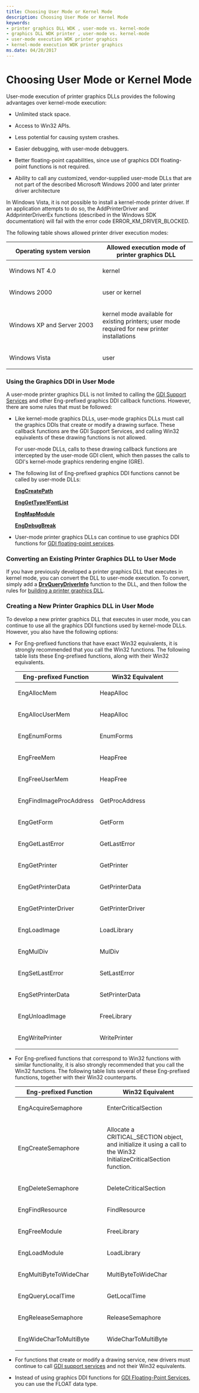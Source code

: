 ```yaml
---
title: Choosing User Mode or Kernel Mode
description: Choosing User Mode or Kernel Mode
keywords:
- printer graphics DLL WDK , user-mode vs. kernel-mode
- graphics DLL WDK printer , user-mode vs. kernel-mode
- user-mode execution WDK printer graphics
- kernel-mode execution WDK printer graphics
ms.date: 04/20/2017
---
```


# Choosing User Mode or Kernel Mode





User-mode execution of printer graphics DLLs provides the following advantages over kernel-mode execution:

-   Unlimited stack space.

-   Access to Win32 APIs.

-   Less potential for causing system crashes.

-   Easier debugging, with user-mode debuggers.

-   Better floating-point capabilities, since use of graphics DDI floating-point functions is not required.

-   Ability to call any customized, vendor-supplied user-mode DLLs that are not part of the described Microsoft Windows 2000 and later printer driver architecture

In Windows Vista, it is not possible to install a kernel-mode printer driver. If an application attempts to do so, the AddPrinterDriver and AddprinterDriverEx functions (described in the Windows SDK documentation) will fail with the error code ERROR\_KM\_DRIVER\_BLOCKED.

The following table shows allowed printer driver execution modes:

<table>
<colgroup>
<col width="50%" />
<col width="50%" />
</colgroup>
<thead>
<tr class="header">
<th>Operating system version</th>
<th>Allowed execution mode of printer graphics DLL</th>
</tr>
</thead>
<tbody>
<tr class="odd">
<td><p>Windows NT 4.0</p></td>
<td><p>kernel</p></td>
</tr>
<tr class="even">
<td><p>Windows 2000</p></td>
<td><p>user or kernel</p></td>
</tr>
<tr class="odd">
<td><p>Windows XP and Server 2003</p></td>
<td><p>kernel mode available for existing printers; user mode required for new printer installations</p></td>
</tr>
<tr class="even">
<td>Windows Vista</td>
<td><p>user</p></td>
</tr>
</tbody>
</table>

 

### Using the Graphics DDI in User Mode

A user-mode printer graphics DLL is not limited to calling the [GDI Support Services](../display/gdi-support-services.md) and other Eng-prefixed graphics DDI callback functions. However, there are some rules that must be followed:

-   Like kernel-mode graphics DLLs, user-mode graphics DLLs must call the graphics DDIs that create or modify a drawing surface. These callback functions are the GDI Support Services, and calling Win32 equivalents of these drawing functions is not allowed.

    For user-mode DLLs, calls to these drawing callback functions are intercepted by the user-mode GDI client, which then passes the calls to GDI's kernel-mode graphics rendering engine (GRE).

-   The following list of Eng-prefixed graphics DDI functions cannot be called by user-mode DLLs:

    [**EngCreatePath**](/windows/win32/api/winddi/nf-winddi-engcreatepath)

    [**EngGetType1FontList**](/windows/win32/api/winddi/nf-winddi-enggettype1fontlist)

    [**EngMapModule**](/windows/win32/api/winddi/nf-winddi-engmapmodule)

    [**EngDebugBreak**](/windows/win32/api/winddi/nf-winddi-engdebugbreak)

-   User-mode printer graphics DLLs can continue to use graphics DDI functions for [GDI floating-point services](../display/gdi-floating-point-services.md).

### Converting an Existing Printer Graphics DLL to User Mode

If you have previously developed a printer graphics DLL that executes in kernel mode, you can convert the DLL to user-mode execution. To convert, simply add a [**DrvQueryDriverInfo**](/windows/win32/api/winddi/nf-winddi-drvquerydriverinfo) function to the DLL, and then follow the rules for [building a printer graphics DLL](building-a-printer-graphics-dll.md).

### Creating a New Printer Graphics DLL in User Mode

To develop a new printer graphics DLL that executes in user mode, you can continue to use all the graphics DDI functions used by kernel-mode DLLs. However, you also have the following options:

-   For Eng-prefixed functions that have exact Win32 equivalents, it is strongly recommended that you call the Win32 functions. The following table lists these Eng-prefixed functions, along with their Win32 equivalents.

    <table>
    <colgroup>
    <col width="50%" />
    <col width="50%" />
    </colgroup>
    <thead>
    <tr class="header">
    <th>Eng-prefixed Function</th>
    <th>Win32 Equivalent</th>
    </tr>
    </thead>
    <tbody>
    <tr class="odd">
    <td><p>EngAllocMem</p></td>
    <td><p>HeapAlloc</p></td>
    </tr>
    <tr class="even">
    <td><p>EngAllocUserMem</p></td>
    <td><p>HeapAlloc</p></td>
    </tr>
    <tr class="odd">
    <td><p>EngEnumForms</p></td>
    <td><p>EnumForms</p></td>
    </tr>
    <tr class="even">
    <td><p>EngFreeMem</p></td>
    <td><p>HeapFree</p></td>
    </tr>
    <tr class="odd">
    <td><p>EngFreeUserMem</p></td>
    <td><p>HeapFree</p></td>
    </tr>
    <tr class="even">
    <td><p>EngFindImageProcAddress</p></td>
    <td><p>GetProcAddress</p></td>
    </tr>
    <tr class="odd">
    <td><p>EngGetForm</p></td>
    <td><p>GetForm</p></td>
    </tr>
    <tr class="even">
    <td><p>EngGetLastError</p></td>
    <td><p>GetLastError</p></td>
    </tr>
    <tr class="odd">
    <td><p>EngGetPrinter</p></td>
    <td><p>GetPrinter</p></td>
    </tr>
    <tr class="even">
    <td><p>EngGetPrinterData</p></td>
    <td><p>GetPrinterData</p></td>
    </tr>
    <tr class="odd">
    <td><p>EngGetPrinterDriver</p></td>
    <td><p>GetPrinterDriver</p></td>
    </tr>
    <tr class="even">
    <td><p>EngLoadImage</p></td>
    <td><p>LoadLibrary</p></td>
    </tr>
    <tr class="odd">
    <td><p>EngMulDiv</p></td>
    <td><p>MulDiv</p></td>
    </tr>
    <tr class="even">
    <td><p>EngSetLastError</p></td>
    <td><p>SetLastError</p></td>
    </tr>
    <tr class="odd">
    <td><p>EngSetPrinterData</p></td>
    <td><p>SetPrinterData</p></td>
    </tr>
    <tr class="even">
    <td><p>EngUnloadImage</p></td>
    <td><p>FreeLibrary</p></td>
    </tr>
    <tr class="odd">
    <td><p>EngWritePrinter</p></td>
    <td><p>WritePrinter</p></td>
    </tr>
    </tbody>
    </table>

     

<!-- -->

-   For Eng-prefixed functions that correspond to Win32 functions with similar functionality, it is also strongly recommended that you call the Win32 functions. The following table lists several of these Eng-prefixed functions, together with their Win32 counterparts.

    <table>
    <colgroup>
    <col width="50%" />
    <col width="50%" />
    </colgroup>
    <thead>
    <tr class="header">
    <th>Eng-prefixed Function</th>
    <th>Win32 Equivalent</th>
    </tr>
    </thead>
    <tbody>
    <tr class="odd">
    <td><p>EngAcquireSemaphore</p></td>
    <td><p>EnterCriticalSection</p></td>
    </tr>
    <tr class="even">
    <td><p>EngCreateSemaphore</p></td>
    <td><p>Allocate a CRITICAL_SECTION object, and initialize it using a call to the Win32 InitializeCriticalSection function.</p></td>
    </tr>
    <tr class="odd">
    <td><p>EngDeleteSemaphore</p></td>
    <td><p>DeleteCriticalSection</p></td>
    </tr>
    <tr class="even">
    <td><p>EngFindResource</p></td>
    <td><p>FindResource</p></td>
    </tr>
    <tr class="odd">
    <td><p>EngFreeModule</p></td>
    <td><p>FreeLibrary</p></td>
    </tr>
    <tr class="even">
    <td><p>EngLoadModule</p></td>
    <td><p>LoadLibrary</p></td>
    </tr>
    <tr class="odd">
    <td><p>EngMultiByteToWideChar</p></td>
    <td><p>MultiByteToWideChar</p></td>
    </tr>
    <tr class="even">
    <td><p>EngQueryLocalTime</p></td>
    <td><p>GetLocalTime</p></td>
    </tr>
    <tr class="odd">
    <td><p>EngReleaseSemaphore</p></td>
    <td><p>ReleaseSemaphore</p></td>
    </tr>
    <tr class="even">
    <td><p>EngWideCharToMultiByte</p></td>
    <td><p>WideCharToMultiByte</p></td>
    </tr>
    </tbody>
    </table>

     

<!-- -->

-   For functions that create or modify a drawing service, new drivers must continue to call [GDI support services](../display/gdi-support-services.md) and not their Win32 equivalents.

-   Instead of using graphics DDI functions for [GDI Floating-Point Services](../display/gdi-floating-point-services.md), you can use the FLOAT data type.

 

